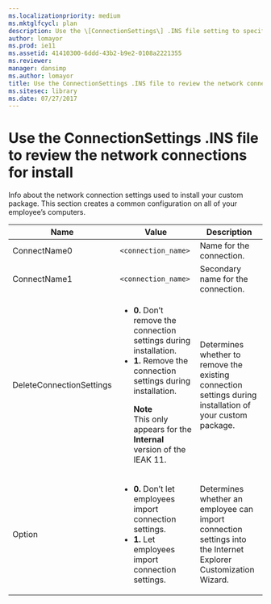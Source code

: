 ```yaml
---
ms.localizationpriority: medium
ms.mktglfcycl: plan
description: Use the \[ConnectionSettings\] .INS file setting to specify the network connection settings needed to install your custom package.
author: lomayor
ms.prod: ie11
ms.assetid: 41410300-6ddd-43b2-b9e2-0108a2221355
ms.reviewer: 
manager: dansimp
ms.author: lomayor
title: Use the ConnectionSettings .INS file to review the network connections for install (Internet Explorer Administration Kit 11 for IT Pros)
ms.sitesec: library
ms.date: 07/27/2017
---
```



# Use the ConnectionSettings .INS file to review the network connections for install
Info about the network connection settings used to install your custom package. This section creates a common configuration on all of your employee’s computers.

|Name       |Value                      |Description  |
|-----------|---------------------------|-------------|
|ConnectName0 |`<connection_name>` |Name for the connection. |
|ConnectName1 |`<connection_name>` |Secondary name for the connection. |
|DeleteConnectionSettings |<ul><li>**0.** Don’t remove the connection settings during installation.</li><li>**1.** Remove the connection settings during installation.<p>**Note**<br>This only appears for the **Internal** version of the IEAK 11.</li></ul> |Determines whether to remove the existing connection settings during installation of your custom package. |
|Option |<ul><li>**0.** Don’t let employees import connection settings.</li><li>**1.** Let employees import connection settings.</li></ul> |Determines whether an employee can import connection settings into the Internet Explorer Customization Wizard. |


